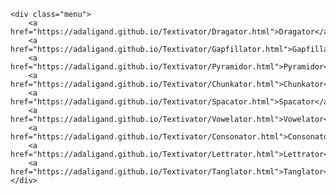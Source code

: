 <html lang="en">
<head>
    <meta charset="UTF-8">
    <meta name="viewport" content="width=device-width, initial-scale=1.0">
    <title>Textivator Menu</title>
    <style>
        body {
            font-family: Arial, sans-serif;
        }
        .menu {
            display: flex;
            flex-wrap: wrap;
            justify-content: space-between;
            padding: 20px;
        }
        .menu a {
            padding: 15px 25px;
            margin: 10px;
            font-weight: bold;
            border-radius: 8px;
            transition: background-color 0.3s;
            display: inline-block;
            text-decoration: none;
            color: #000000;
            background-color: #f9f9f9;
            border: 2px solid #ccc;
            cursor: pointer;
            text-align: center;
            box-sizing: border-box;
            width: 20%; /* Ensures only 4 buttons per row with some space between */
        }
        .menu a:hover {
            background-color: #A9A9A9;
            transform: translateY(-4px);
        }
        .menu a:active {
            background-color: #004080;
        }
    </style>
</head>
<body>

    <div class="menu">
        <a href="https://adaligand.github.io/Textivator/Dragator.html">Dragator</a>
        <a href="https://adaligand.github.io/Textivator/Gapfillator.html">Gapfillator</a>
        <a href="https://adaligand.github.io/Textivator/Pyramidor.html">Pyramidor</a>
        <a href="https://adaligand.github.io/Textivator/Chunkator.html">Chunkator</a>
        <a href="https://adaligand.github.io/Textivator/Spacator.html">Spacator</a>
        <a href="https://adaligand.github.io/Textivator/Vowelator.html">Vowelator</a>
        <a href="https://adaligand.github.io/Textivator/Consonator.html">Consonator</a>
        <a href="https://adaligand.github.io/Textivator/Lettrator.html">Lettrator</a>
        <a href="https://adaligand.github.io/Textivator/Tanglator.html">Tanglator</a>
    </div>

</body>
</html>
